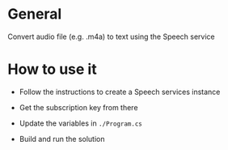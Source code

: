 # General

Convert audio file (e.g. .m4a) to text using the Speech service


# How to use it

- Follow the instructions to create a Speech services instance

- Get the subscription key from there

- Update the variables in `./Program.cs`

- Build and run the solution